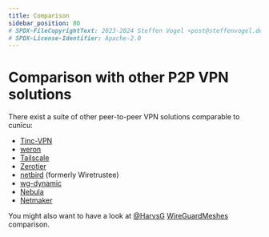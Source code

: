 ```yaml
---
title: Comparison
sidebar_position: 80
# SPDX-FileCopyrightText: 2023-2024 Steffen Vogel <post@steffenvogel.de>
# SPDX-License-Identifier: Apache-2.0
---
```


# Comparison with other P2P VPN solutions

There exist a suite of other peer-to-peer VPN solutions comparable to cunīcu:

-   [Tinc-VPN](https://www.tinc-vpn.org/) 
-   [weron](https://github.com/pojntfx/weron)
-   [Tailscale](https://tailscale.com/) 
-   [Zerotier](https://www.zerotier.com/) 
-   [netbird](https://netbird.io/) (formerly Wiretrustee)
-   [wg-dynamic](https://github.com/WireGuard/wg-dynamic/blob/master/docs/idea.md)
-   [Nebula](https://github.com/slackhq/nebula)
-   [Netmaker](https://www.netmaker.org/)

You might also want to have a look at [@HarvsG](https://github.com/HarvsG) [WireGuardMeshes](https://github.com/HarvsG/WireGuardMeshes) comparison.
